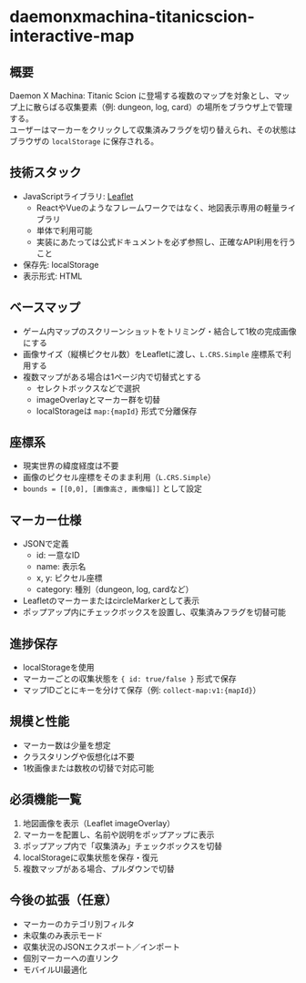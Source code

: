 # daemonxmachina-titanicscion-interactive-map

## 概要
Daemon X Machina: Titanic Scion に登場する複数のマップを対象とし、マップ上に散らばる収集要素（例: dungeon, log, card）の場所をブラウザ上で管理する。  
ユーザーはマーカーをクリックして収集済みフラグを切り替えられ、その状態はブラウザの `localStorage` に保存される。

## 技術スタック
- JavaScriptライブラリ: [Leaflet](https://leafletjs.com/reference.html)
  - ReactやVueのようなフレームワークではなく、地図表示専用の軽量ライブラリ
  - 単体で利用可能
  - 実装にあたっては公式ドキュメントを必ず参照し、正確なAPI利用を行うこと
- 保存先: localStorage
- 表示形式: HTML

## ベースマップ
- ゲーム内マップのスクリーンショットをトリミング・結合して1枚の完成画像にする
- 画像サイズ（縦横ピクセル数）をLeafletに渡し、`L.CRS.Simple` 座標系で利用する
- 複数マップがある場合は1ページ内で切替式とする
  - セレクトボックスなどで選択
  - imageOverlayとマーカー群を切替
  - localStorageは `map:{mapId}` 形式で分離保存

## 座標系
- 現実世界の緯度経度は不要
- 画像のピクセル座標をそのまま利用（`L.CRS.Simple`）
- `bounds = [[0,0], [画像高さ, 画像幅]]` として設定

## マーカー仕様
- JSONで定義
  - id: 一意なID
  - name: 表示名
  - x, y: ピクセル座標
  - category: 種別（dungeon, log, cardなど）
- LeafletのマーカーまたはcircleMarkerとして表示
- ポップアップ内にチェックボックスを設置し、収集済みフラグを切替可能

## 進捗保存
- localStorageを使用
- マーカーごとの収集状態を `{ id: true/false }` 形式で保存
- マップIDごとにキーを分けて保存（例: `collect-map:v1:{mapId}`）

## 規模と性能
- マーカー数は少量を想定
- クラスタリングや仮想化は不要
- 1枚画像または数枚の切替で対応可能

## 必須機能一覧
1. 地図画像を表示（Leaflet imageOverlay）
2. マーカーを配置し、名前や説明をポップアップに表示
3. ポップアップ内で「収集済み」チェックボックスを切替
4. localStorageに収集状態を保存・復元
5. 複数マップがある場合、プルダウンで切替

## 今後の拡張（任意）
- マーカーのカテゴリ別フィルタ
- 未収集のみ表示モード
- 収集状況のJSONエクスポート／インポート
- 個別マーカーへの直リンク
- モバイルUI最適化
